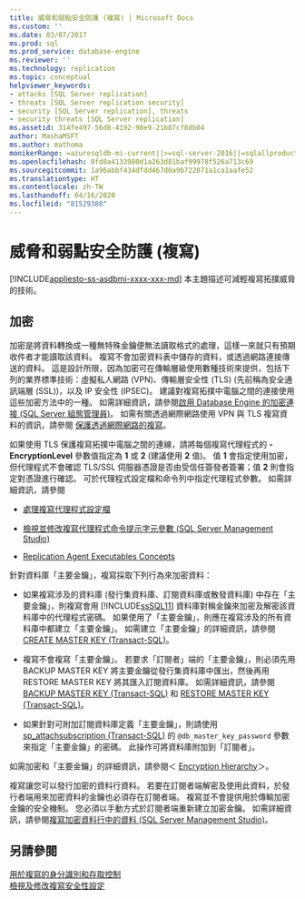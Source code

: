 ```yaml
---
title: 威脅和弱點安全防護 (複寫) | Microsoft Docs
ms.custom: ''
ms.date: 03/07/2017
ms.prod: sql
ms.prod_service: database-engine
ms.reviewer: ''
ms.technology: replication
ms.topic: conceptual
helpviewer_keywords:
- attacks [SQL Server replication]
- threats [SQL Server replication security]
- security [SQL Server replication], threats
- security threats [SQL Server replication]
ms.assetid: 314fe497-56d8-4192-98e9-21b87cf8db04
author: MashaMSFT
ms.author: mathoma
monikerRange: =azuresqldb-mi-current||>=sql-server-2016||=sqlallproducts-allversions
ms.openlocfilehash: 0fd8a4133980d1a263d81baf99978f526a713c69
ms.sourcegitcommit: 1a96abbf434dfdd467d0a9b722071a1ca1aafe52
ms.translationtype: HT
ms.contentlocale: zh-TW
ms.lasthandoff: 04/16/2020
ms.locfileid: "81529380"
---
```

# <a name="threat-and-vulnerability-mitigation-replication"></a>威脅和弱點安全防護 (複寫)
[!INCLUDE[appliesto-ss-asdbmi-xxxx-xxx-md](../../../includes/appliesto-ss-asdbmi-xxxx-xxx-md.md)]
  本主題描述可減輕複寫拓撲威脅的技術。  
  
## <a name="encryption"></a>加密  
 加密是將資料轉換成一種無特殊金鑰便無法讀取格式的處理，這樣一來就只有預期收件者才能讀取該資料。 複寫不會加密資料表中儲存的資料，或透過網路連接傳送的資料。 這是設計所限，因為加密可在傳輸層級使用數種技術來提供，包括下列的業界標準技術：虛擬私人網路 (VPN)、傳輸層安全性 (TLS) (先前稱為安全通訊端層 (SSL))，以及 IP 安全性 (IPSEC)。 建議對複寫拓撲中電腦之間的連接使用這些加密方法中的一種。 如需詳細資訊，請參閱[啟用 Database Engine 的加密連接 &#40;SQL Server 組態管理員&#41;](../../../database-engine/configure-windows/enable-encrypted-connections-to-the-database-engine.md)。 如需有關透過網際網路使用 VPN 與 TLS 複寫資料的資訊，請參閱 [保護透過網際網路的複寫](../../../relational-databases/replication/security/securing-replication-over-the-internet.md)。  
  
 如果使用 TLS 保護複寫拓撲中電腦之間的連線，請將每個複寫代理程式的 **-EncryptionLevel** 參數值指定為 **1** 或 **2** (建議使用 **2** 值)。 值 **1** 會指定使用加密，但代理程式不會確認 TLS/SSL 伺服器憑證是否由受信任簽發者簽署；值 **2** 則會指定對憑證進行確認。 可於代理程式設定檔和命令列中指定代理程式參數。 如需詳細資訊，請參閱  
  
-   [處理複寫代理程式設定檔](../../../relational-databases/replication/agents/work-with-replication-agent-profiles.md)  
  
-   [檢視並修改複寫代理程式命令提示字元參數 &#40;SQL Server Management Studio&#41;](../../../relational-databases/replication/agents/view-and-modify-replication-agent-command-prompt-parameters.md)  
  
-   [Replication Agent Executables Concepts](../../../relational-databases/replication/concepts/replication-agent-executables-concepts.md)  
  
 針對資料庫「主要金鑰」，複寫採取下列行為來加密資料：  
  
-   如果複寫涉及的資料庫 (發行集資料庫、訂閱資料庫或散發資料庫) 中存在「主要金鑰」，則複寫會用 [!INCLUDE[ssSQL11](../../../includes/sssql11-md.md)] 資料庫對稱金鑰來加密及解密該資料庫中的代理程式密碼。 如果使用了「主要金鑰」，則應在複寫涉及的所有資料庫中都建立「主要金鑰」。 如需建立「主要金鑰」的詳細資訊，請參閱 [CREATE MASTER KEY &#40;Transact-SQL&#41;](../../../t-sql/statements/create-master-key-transact-sql.md)。  
  
-   複寫不會複寫「主要金鑰」。 若要求「訂閱者」端的「主要金鑰」，則必須先用 BACKUP MASTER KEY 將主要金鑰從發行集資料庫中匯出，然後再用 RESTORE MASTER KEY 將其匯入訂閱資料庫。 如需詳細資訊，請參閱 [BACKUP MASTER KEY &#40;Transact-SQL&#41;](../../../t-sql/statements/backup-master-key-transact-sql.md) 和 [RESTORE MASTER KEY &#40;Transact-SQL&#41;](../../../t-sql/statements/restore-master-key-transact-sql.md)。  
  
-   如果針對可附加訂閱資料庫定義「主要金鑰」，則請使用 [sp_attachsubscription &#40;Transact-SQL&#41;](../../../relational-databases/system-stored-procedures/sp-attachsubscription-transact-sql.md) 的 `@db_master_key_password` 參數來指定「主要金鑰」的密碼。 此操作可將資料庫附加到「訂閱者」。  
  
 如需加密和「主要金鑰」的詳細資訊，請參閱＜ [Encryption Hierarchy](../../../relational-databases/security/encryption/encryption-hierarchy.md)＞。  
  
 複寫讓您可以發行加密的資料行資料。 若要在訂閱者端解密及使用此資料，於發行者端用來加密資料的金鑰也必須存在訂閱者端。 複寫並不會提供用於傳輸加密金鑰的安全機制。 您必須以手動方式於訂閱者端重新建立加密金鑰。 如需詳細資訊，請參閱[複寫加密資料行中的資料 &#40;SQL Server Management Studio&#41;](../../../relational-databases/replication/security/replicate-data-in-encrypted-columns-sql-server-management-studio.md)。  
  
## <a name="see-also"></a>另請參閱  
 [用於複寫的身分識別和存取控制](../../../relational-databases/replication/security/identity-and-access-control-replication.md)   
 [檢視及修改複寫安全性設定](../../../relational-databases/replication/security/view-and-modify-replication-security-settings.md)   

  
  
